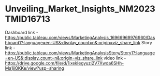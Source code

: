 # Unveiling_Market_Insights_NM2023TMID16713
Dashboard link - https://public.tableau.com/views/MarketingAnalysis_16966969976960/Dashboard1?:language=en-US&:display_count=n&:origin=viz_share_link
Story link - https://public.tableau.com/views/MarketingAnalysisStory/Story1?:language=en-US&:display_count=n&:origin=viz_share_link
video link - https://drive.google.com/file/d/1ixekIegyuzi2V7Xwda6SHh-Ma1jiQKKe/view?usp=sharing
